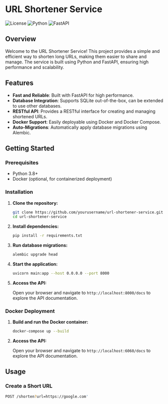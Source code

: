 # URL Shortener Service

![License](https://img.shields.io/badge/license-MIT-blue.svg)
![Python](https://img.shields.io/badge/python-3.8+-blue.svg)
![FastAPI](https://img.shields.io/badge/fastapi-0.65+-brightgreen.svg)

## Overview

Welcome to the URL Shortener Service! This project provides a simple and efficient way to shorten long URLs, making them easier to share and manage. The service is built using Python and FastAPI, ensuring high performance and scalability.

## Features

- **Fast and Reliable**: Built with FastAPI for high performance.
- **Database Integration**: Supports SQLite out-of-the-box, can be extended to use other databases.
- **RESTful API**: Provides a RESTful interface for creating and managing shortened URLs.
- **Docker Support**: Easily deployable using Docker and Docker Compose.
- **Auto-Migrations**: Automatically apply database migrations using Alembic.

## Getting Started

### Prerequisites

- Python 3.8+
- Docker (optional, for containerized deployment)

### Installation

1. **Clone the repository:**

    ```bash
    git clone https://github.com/yourusername/url-shortener-service.git
    cd url-shortener-service
    ```

2. **Install dependencies:**

    ```bash
    pip install -r requirements.txt
    ```

3. **Run database migrations:**

    ```bash
    alembic upgrade head
    ```

4. **Start the application:**

    ```bash
    uvicorn main:app --host 0.0.0.0 --port 8000
    ```

5. **Access the API:**

    Open your browser and navigate to `http://localhost:8000/docs` to explore the API documentation.

### Docker Deployment

1. **Build and run the Docker container:**

    ```bash
    docker-compose up --build
    ```

2. **Access the API:**

    Open your browser and navigate to `http://localhost:6060/docs` to explore the API documentation.

## Usage

### Create a Short URL

```bash
POST /shorten?url=https://google.com'
```
